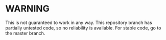 # WARNING

This is not guaranteed to work in any way. This repository branch has partially untested code, so no reliability is available.
For stable code, go to the master branch.
